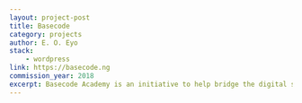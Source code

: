```yaml
---
layout: project-post
title: Basecode
category: projects
author: E. O. Eyo
stack:
    - wordpress
link: https://basecode.ng
commission_year: 2018
excerpt: Basecode Academy is an initiative to help bridge the digital skills literacy gap in Nigeria.
---
```

